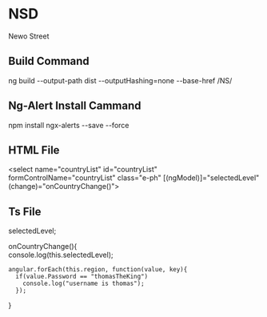 # NSD
Newo Street
## Build Command
ng build --output-path dist --outputHashing=none --base-href /NS/
## Ng-Alert Install Cammand
npm install ngx-alerts --save --force

## HTML File
<select name="countryList" id="countryList" formControlName="countryList" class="e-ph" [(ngModel)]="selectedLevel" (change)="onCountryChange()">

## Ts File
selectedLevel;

  onCountryChange(){   
    console.log(this.selectedLevel);

    angular.forEach(this.region, function(value, key){
      if(value.Password == "thomasTheKing")
        console.log("username is thomas");
      });
  }
